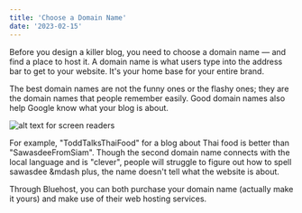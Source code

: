 ```yaml
---
title: 'Choose a Domain Name'
date: '2023-02-15'
---
```


Before you design a killer blog, you need to choose a domain name — and find a place to host it. A domain name is what users type into the address bar to get to your website. It's your home base for your entire brand.

The best domain names are not the funny ones or the flashy ones; they are the domain names that people remember easily. Good domain names also help Google know what your blog is about.

![alt text for screen readers](/images/laptop-search.png "Text to show on mouseover")

For example, "ToddTalksThaiFood" for a blog about Thai food is better than "SawasdeeFromSiam". Though the second domain name connects with the local language and is "clever", people will struggle to figure out how to spell sawasdee &mdash plus, the name doesn't tell what the website is about.

Through Bluehost, you can both purchase your domain name (actually make it yours) and make use of their web hosting services.